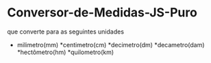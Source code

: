 # Conversor-de-Medidas-JS-Puro
que converte para as seguintes unidades
* milimetro(mm)
*centimetro(cm)
*decimetro(dm)
*decametro(dam)
*hectômetro(hm)
*quilometro(km)
